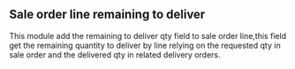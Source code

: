 Sale order line remaining to deliver
-----------------------------------
This module add the remaining to deliver qty field to sale order line,this field get the remaining quantity to deliver by line relying on the requested qty in sale order and the delivered qty in related delivery orders. 